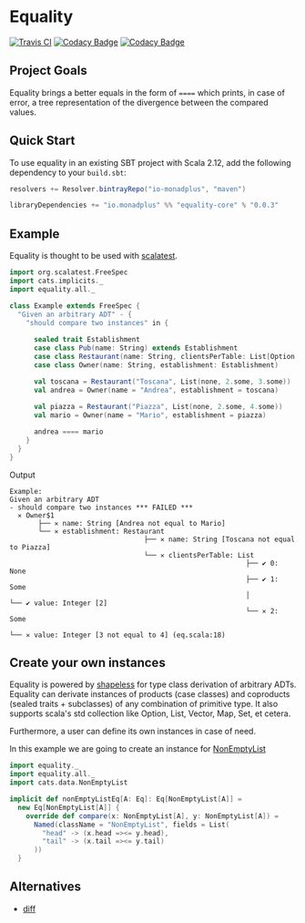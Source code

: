 # Equality 
[![Travis CI](https://travis-ci.org/monadplus/equality.svg?branch=master)](https://travis-ci.org/monadplus/equality) [![Codacy Badge](https://api.codacy.com/project/badge/Grade/f01edd87fcfe45fd9c7bd6e44b64e5ae)](https://app.codacy.com/app/monadplus/equality?utm_source=github.com&utm_medium=referral&utm_content=monadplus/equality&utm_campaign=Badge_Grade_Dashboard) [![Codacy Badge](https://api.codacy.com/project/badge/Coverage/554261fd76634affb7f40b54f8b8583a)](https://www.codacy.com/app/monadplus/equality?utm_source=github.com&amp;utm_medium=referral&amp;utm_content=monadplus/equality&amp;utm_campaign=Badge_Coverage)

## Project Goals
Equality brings a better equals in the form of `====` which prints, in case of error, a tree representation of the divergence between the 
compared values. 
## Quick Start
To use equality in an existing SBT project with Scala 2.12, add the following dependency to your `build.sbt`:
```scala
resolvers += Resolver.bintrayRepo("io-monadplus", "maven")

libraryDependencies += "io.monadplus" %% "equality-core" % "0.0.3"
```
## Example
Equality is thought to be used with [scalatest](http://www.scalatest.org/).
```scala
import org.scalatest.FreeSpec
import cats.implicits._
import equality.all._

class Example extends FreeSpec {
  "Given an arbitrary ADT" - {
    "should compare two instances" in {
      
      sealed trait Establishment
      case class Pub(name: String) extends Establishment
      case class Restaurant(name: String, clientsPerTable: List[Option[Int]]) extends Establishment
      case class Owner(name: String, establishment: Establishment)

      val toscana = Restaurant("Toscana", List(none, 2.some, 3.some))
      val andrea = Owner(name = "Andrea", establishment = toscana)
      
      val piazza = Restaurant("Piazza", List(none, 2.some, 4.some))
      val mario = Owner(name = "Mario", establishment = piazza)

      andrea ==== mario
    }
  }
}
```
Output
```
Example:
Given an arbitrary ADT
- should compare two instances *** FAILED ***
  ✕ Owner$1
       ├── ✕ name: String [Andrea not equal to Mario]
       └── ✕ establishment: Restaurant
                                 ├── ✕ name: String [Toscana not equal to Piazza]
                                 └── ✕ clientsPerTable: List
                                                          ├── ✔ 0: None
                                                          ├── ✔ 1: Some
                                                          │          └── ✔ value: Integer [2]
                                                          └── ✕ 2: Some
                                                                     └── ✕ value: Integer [3 not equal to 4] (eq.scala:18)
```
## Create your own instances
Equality is powered by [shapeless](https://github.com/milessabin/shapeless) for type class derivation of arbitrary ADTs. Equality can derivate instances of products (case classes) and coproducts (sealed traits + subclasses) of any combination of primitive type. It also supports scala's std collection like Option, List, Vector, Map, Set, et cetera.

Furthermore, a user can define its own instances in case of need. 

In this example we are going to create an instance for [NonEmptyList](https://github.com/typelevel/cats/blob/master/core/src/main/scala/cats/data/NonEmptyList.scala)
```scala
import equality._
import equality.all._
import cats.data.NonEmptyList

implicit def nonEmptyListEq[A: Eq]: Eq[NonEmptyList[A]] = 
  new Eq[NonEmptyList[A]] {
    override def compare(x: NonEmptyList[A], y: NonEmptyList[A]) =
      Named(className = "NonEmptyList", fields = List(
        "head" -> (x.head =><= y.head),
        "tail" -> (x.tail =><= y.tail)
      ))
  }
```
## Alternatives
- [diff](https://github.com/xdotai/diff)
